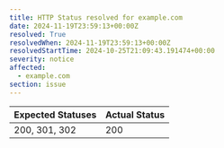 ```yaml
---
title: HTTP Status resolved for example.com
date: 2024-11-19T23:59:13+00:00Z
resolved: True
resolvedWhen: 2024-11-19T23:59:13+00:00Z
resolvedStartTime: 2024-10-25T21:09:43.191474+00:00
severity: notice
affected:
  - example.com
section: issue
---
```


| Expected Statuses | Actual Status  |
|-------------------|----------------|
| 200, 301, 302 | 200 |
